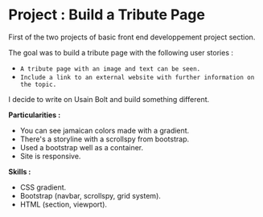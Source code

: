 # Project : Build a Tribute Page

First of the two projects of basic front end developpement project section.

The goal was to build a tribute page with the following user stories :
- `A tribute page with an image and text can be seen.`
- `Include a link to an external website with further information on the topic.`

I decide to write on Usain Bolt and build something different.

__Particularities :__
* You can see jamaican colors made with a gradient.
* There's a storyline with a scrollspy from bootstrap.
* Used a bootstrap well as a container.
* Site is responsive.

__Skills :__
* CSS gradient.
* Bootstrap (navbar, scrollspy, grid system).
* HTML (section, viewport).
